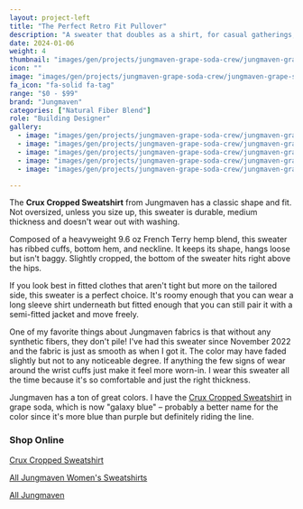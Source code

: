 ```yaml
---
layout: project-left
title: "The Perfect Retro Fit Pullover"
description: "A sweater that doubles as a shirt, for casual gatherings, summer bonfires or the perfect layer to shed right around eleven AM."
date: 2024-01-06
weight: 4
thumbnail: "images/gen/projects/jungmaven-grape-soda-crew/jungmaven-grape-soda-crew-mirror-2-tn.jpg"
icon: ""
image: "images/gen/projects/jungmaven-grape-soda-crew/jungmaven-grape-soda-crew-folded.jpg"
fa_icon: "fa-solid fa-tag"
range: "$0 - $99"
brand: "Jungmaven"
categories: ["Natural Fiber Blend"]
role: "Building Designer"
gallery:
  - image: "images/gen/projects/jungmaven-grape-soda-crew/jungmaven-grape-soda-crew-folded.jpg"
  - image: "images/gen/projects/jungmaven-grape-soda-crew/jungmaven-grape-soda-crew-mirror-1.jpg"
  - image: "images/gen/projects/jungmaven-grape-soda-crew/jungmaven-grape-soda-crew-mirror-2.jpg"
  - image: "images/gen/projects/jungmaven-grape-soda-crew/jungmaven-grape-soda-crew-neckline.jpg"
  - image: "images/gen/projects/jungmaven-grape-soda-crew/jungmaven-grape-soda-crew-cuff.jpg"

---
```


The <strong>Crux Cropped Sweatshirt</strong> from Jungmaven has a classic shape and fit. Not oversized, unless you size up, this sweater is durable, medium thickness and doesn't wear out with washing. 

Composed of a heavyweight 9.6 oz French Terry hemp blend, this sweater has ribbed cuffs, bottom hem, and neckline. It keeps its shape, hangs loose but isn't baggy. Slightly cropped, the bottom of the sweater hits right above the hips. 

If you look best in fitted clothes that aren't tight but more on the tailored side, this sweater is a perfect choice. It's roomy enough that you can wear a long sleeve shirt underneath but fitted enough that you can still pair it with a semi-fitted jacket and move freely.

One of my favorite things about Jungmaven fabrics is that without any synthetic fibers, they don't pile! I've had this sweater since November 2022 and the fabric is just as smooth as when I got it. The color may have faded slightly but not to any noticeable degree. If anything the few signs of wear around the wrist cuffs just make it feel more worn-in. I wear this sweater all the time because it's so comfortable and just the right thickness. <i class="fa-solid fa-arrow-up-right-from-square"></i>

Jungmaven has a ton of great colors. I have the [Crux Cropped Sweatshirt](https://jungmaven.com/products/hemp-sweatshirt-crux-cropped-womens) in grape soda, which is now "galaxy blue" – probably a better name for the color since it's more blue than purple but definitely riding the line.

### Shop Online

<i class="fa-solid fa-arrow-right"></i> <a href="https://jungmaven.com/products/hemp-sweatshirt-crux-cropped-womens">Crux Cropped Sweatshirt</a>

<i class="fa-solid fa-arrow-right"></i> <a href="https://jungmaven.com/collections/womens-hemp-sweatshirts" target="_blank">All Jungmaven Women's Sweatshirts</a>

<i class="fa-solid fa-arrow-right"></i> <a href="https://jungmaven.com" target="_blank">All Jungmaven</a>
